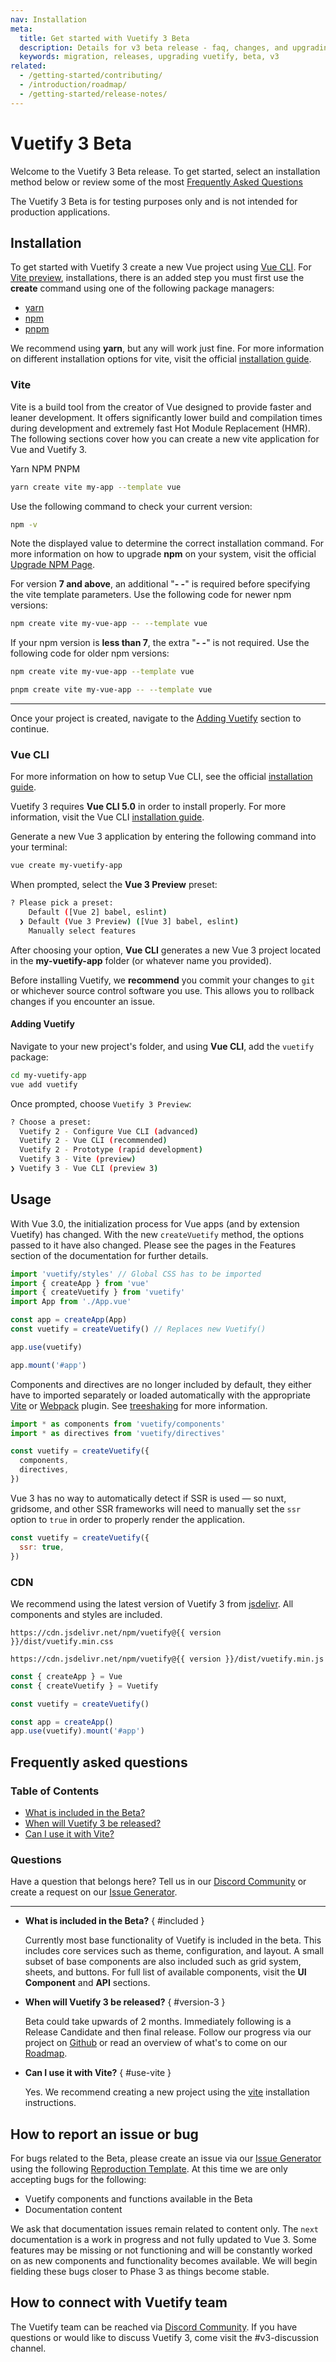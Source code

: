 ```yaml
---
nav: Installation
meta:
  title: Get started with Vuetify 3 Beta
  description: Details for v3 beta release - faq, changes, and upgrading.
  keywords: migration, releases, upgrading vuetify, beta, v3
related:
  - /getting-started/contributing/
  - /introduction/roadmap/
  - /getting-started/release-notes/
---
```


<script setup>
  import { ref } from 'vue'
  import { version } from 'vuetify'

  const tab = ref('yarn')
</script>

# Vuetify 3 Beta

Welcome to the Vuetify 3 Beta release. To get started, select an installation method below or review some of the most [Frequently Asked Questions](#frequently-asked-questions)

<alert type="error">

  The Vuetify 3 Beta is for testing purposes only and is not intended for production applications.

</alert>

## Installation

To get started with Vuetify 3 create a new Vue project using [Vue CLI](#vue-cli). For [Vite preview](#vite), installations, there is an added step you must first use the **create** command using one of the following package managers:

* [yarn](https://yarnpkg.com/)
* [npm](https://npmjs.org/)
* [pnpm](https://pnpm.io/)

We recommend using **yarn**, but any will work just fine. For more information on different installation options for vite, visit the official [installation guide](https://vitejs.dev/guide/#scaffolding-your-first-vite-project).

### Vite

Vite is a build tool from the creator of Vue designed to provide faster and leaner development. It offers significantly lower build and compilation times during development and extremely fast Hot Module Replacement (HMR). The following sections cover how you can create a new vite application for Vue and Vuetify 3.

<v-tabs v-model="tab" color="primary">
  <v-tab value="yarn" variant="plain">Yarn</v-tab>
  <v-tab value="npm" variant="plain">NPM</v-tab>
  <v-tab value="pnpm" variant="plain">PNPM</v-tab>
</v-tabs>
<v-window v-model="tab">
  <v-window-item value="yarn">

```bash
yarn create vite my-app --template vue
```

  </v-window-item>
  <v-window-item value="npm">

<p class="mt-4">Use the following command to check your current version:</p>

```bash
npm -v
```

Note the displayed value to determine the correct installation command. For more information on how to upgrade **npm** on your system, visit the official [Upgrade NPM Page](https://docs.npmjs.com/try-the-latest-stable-version-of-npm).

For version **7 and above**, an additional "**- -**" is required before specifying the vite template parameters. Use the following code for newer npm versions:

```bash
npm create vite my-vue-app -- --template vue
```

If your npm version is **less than 7**, the extra "**- -**" is not required. Use the following code for older npm versions:

```bash
npm create vite my-vue-app --template vue
```

  </v-window-item>
  <v-window-item value="pnpm">

```bash
pnpm create vite my-vue-app -- --template vue
```

  </v-window-item>
</v-window>

----

Once your project is created, navigate to the [Adding Vuetify](#adding-vuetify) section to continue.

### Vue CLI

For more information on how to setup Vue CLI, see the official [installation guide](https://cli.vuejs.org/guide/installation.html).

<alert type="warning">

  Vuetify 3 requires **Vue CLI 5.0** in order to install properly. For more information, visit the Vue CLI [installation guide](https://cli.vuejs.org/guide/installation.html).

</alert>

Generate a new Vue 3 application by entering the following command into your terminal:

```bash
vue create my-vuetify-app
```

When prompted, select the **Vue 3 Preview** preset:

```bash
? Please pick a preset:
    Default ([Vue 2] babel, eslint)
  ❯ Default (Vue 3 Preview) ([Vue 3] babel, eslint)
    Manually select features
```

After choosing your option, **Vue CLI** generates a new Vue 3 project located in the **my-vuetify-app** folder (or whatever name you provided).

<alert type="info">

  Before installing Vuetify, we **recommend** you commit your changes to `git` or whichever source control software you use. This allows you to rollback changes if you encounter an issue.

</alert>

#### Adding Vuetify

Navigate to your new project's folder, and using **Vue CLI**, add the `vuetify` package:

```bash
cd my-vuetify-app
vue add vuetify
```

Once prompted, choose `Vuetify 3 Preview`:

```bash
? Choose a preset:
  Vuetify 2 - Configure Vue CLI (advanced)
  Vuetify 2 - Vue CLI (recommended)
  Vuetify 2 - Prototype (rapid development)
  Vuetify 3 - Vite (preview)
❯ Vuetify 3 - Vue CLI (preview 3)
```

## Usage

With Vue 3.0, the initialization process for Vue apps (and by extension Vuetify) has changed. With the new `createVuetify` method, the options passed to it have also changed. Please see the pages in the Features section of the documentation for further details.

```js { data-resource="main.js" }
import 'vuetify/styles' // Global CSS has to be imported
import { createApp } from 'vue'
import { createVuetify } from 'vuetify'
import App from './App.vue'

const app = createApp(App)
const vuetify = createVuetify() // Replaces new Vuetify()

app.use(vuetify)

app.mount('#app')
```

Components and directives are no longer included by default, they either have to imported separately or loaded automatically with the appropriate [Vite](https://www.npmjs.com/package/vite-plugin-vuetify) or [Webpack](https://www.npmjs.com/package/webpack-plugin-vuetify) plugin. See [treeshaking](/features/treeshaking) for more information.

```js { data-resource="main.js" }
import * as components from 'vuetify/components'
import * as directives from 'vuetify/directives'

const vuetify = createVuetify({
  components,
  directives,
})
```

Vue 3 has no way to automatically detect if SSR is used &mdash; so nuxt, gridsome, and other SSR frameworks will need to manually set the `ssr` option to `true` in order to properly render the application.

```js { data-resource="main.js" }
const vuetify = createVuetify({
  ssr: true,
})
```

### CDN

We recommend using the latest version of Vuetify 3 from [jsdelivr](https://www.jsdelivr.com/). All components and styles are included.

`https://cdn.jsdelivr.net/npm/vuetify@{{ version }}/dist/vuetify.min.css`

`https://cdn.jsdelivr.net/npm/vuetify@{{ version }}/dist/vuetify.min.js`

```js
const { createApp } = Vue
const { createVuetify } = Vuetify

const vuetify = createVuetify()

const app = createApp()
app.use(vuetify).mount('#app')
```

## Frequently asked questions

<promoted slug="vuetify-discord" />

### Table of Contents

* [What is included in the Beta?](#included)
* [When will Vuetify 3 be released?](#version-3)
* [Can I use it with Vite?](#use-vite)

### Questions

Have a question that belongs here? Tell us in our [Discord Community](https://community.vuetifyjs.com/) or create a request on our [Issue Generator](https://issues.vuetifyjs.com/).

----

* **What is included in the Beta?** { #included }

  Currently most base functionality of Vuetify is included in the beta. This includes core services such as theme, configuration, and layout. A small subset of base components are also included such as grid system, sheets, and buttons. For full list of available components, visit the **UI Component** and **API** sections.

* **When will Vuetify 3 be released?** { #version-3 }

  Beta could take upwards of 2 months. Immediately following is a Release Candidate and then final release. Follow our progress via our project on [Github](https://github.com/orgs/vuetifyjs/projects/7) or read an overview of what's to come on our [Roadmap](/introduction/roadmap/).

* **Can I use it with Vite?** { #use-vite }

  Yes. We recommend creating a new project using the [vite](#vite) installation instructions.

## How to report an issue or bug

For bugs related to the Beta, please create an issue via our [Issue Generator](https://issues.vuetifyjs.com/) using the following [Reproduction Template](https://v3-template.vuetifyjs.com/). At this time we are only accepting bugs for the following:

* Vuetify components and functions available in the Beta
* Documentation content

<alert type="info">

  We ask that documentation issues remain related to content only. The `next` documentation is a work in progress and not fully updated to Vue 3. Some features may be missing or not functioning and will be constantly worked on as new components and functionality becomes available. We will begin fielding these bugs closer to Phase 3 as things become stable.

</alert>

## How to connect with Vuetify team

The Vuetify team can be reached via [Discord Community](https://community.vuetifyjs.com/). If you have questions or would like to discuss Vuetify 3, come visit the #v3-discussion channel.

<backmatter />
